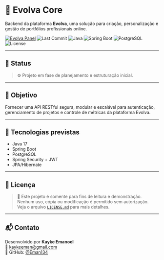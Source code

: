 # 🧩 Evolva Core

Backend da plataforma **Evolva**, uma solução para criação, personalização e gestão de portfólios profissionais online.

[![Evolva Panel](https://img.shields.io/badge/👁️%20Ver%20Frontend-evolva--panel-blue?style=flat-square)](https://github.com/Eman134/evolva-panel)
![Last Commit](https://img.shields.io/github/last-commit/Eman134/evolva-core?style=flat-square)
![Java](https://img.shields.io/badge/Java-17-blue?style=flat-square)
![Spring Boot](https://img.shields.io/badge/Spring_Boot-3.1-green?style=flat-square)
![PostgreSQL](https://img.shields.io/badge/PostgreSQL-BD-blue?style=flat-square)
![License](https://img.shields.io/badge/license-read--only-red?style=flat-square)

---

## 📌 Status

> ⚙️ Projeto em fase de planejamento e estruturação inicial.

---

## 🎯 Objetivo

Fornecer uma API RESTful segura, modular e escalável para autenticação, gerenciamento de projetos e controle de métricas da plataforma Evolva.

---

## 🧪 Tecnologias previstas

- Java 17
- Spring Boot
- PostgreSQL
- Spring Security + JWT
- JPA/Hibernate

---

## 📝 Licença

> 📎 Este projeto é somente para fins de leitura e demonstração.  
> Nenhum uso, cópia ou modificação é permitido sem autorização.  
> Veja o arquivo [`LICENSE.md`](./LICENSE.md) para mais detalhes.

---

## 📬 Contato

Desenvolvido por **Kayke Emanoel**  
📧 kaykeeman@gmail.com  
🔗 GitHub: [@Eman134](https://github.com/Eman134)

